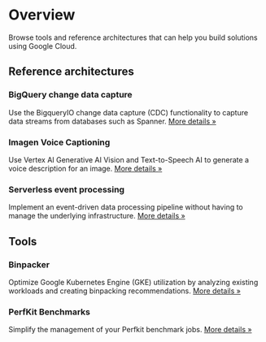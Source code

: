 # Overview

Browse tools and reference architectures that can help you build solutions using
Google Cloud.

## Reference architectures

### BigQuery change data capture

Use the BigqueryIO change data capture (CDC) functionality to capture data
streams from databases such as Spanner.
[More details »](dataflow-bigquery-change-data-capture/index.md)

### Imagen Voice Captioning

Use Vertex AI Generative AI Vision and Text-to-Speech AI to generate a voice
description for an image. [More details »](imagen-voice-captioning/index.md)

### Serverless event processing

Implement an event-driven data processing pipeline without having to manage the
underlying infrastructure.
[More details »](serverless-event-processing/index.md)

## Tools

### Binpacker

Optimize Google Kubernetes Engine (GKE) utilization by analyzing existing
workloads and creating binpacking recommendations.
[More details »](sa-tools/binpacker.md)

### PerfKit Benchmarks

Simplify the management of your Perfkit benchmark jobs.
[More details »](sa-tools/perf-benchmark.md)
